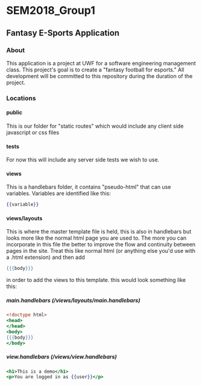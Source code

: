 # SEM2018_Group1

## Fantasy E-Sports Application

### About
This application is a project at UWF for a software engineering management class. This project's goal is to create a "fantasy football for esports." All development will be committed to this repository during the duration of the project. 

### Locations
#### public
This is our folder for "static routes" which would include any client side javascript or css files

#### tests
For now this will include any server side tests we wish to use. 

#### views
This is a handlebars folder, it contains "pseudo-html" that can use variables. Variables are identified like this:
```handlebars
{{variable}}
```

#### views/layouts
This is where the master template file is held, this is also in handlebars but looks more like the normal html page you are used to. The more you can incorporate in this file the better to improve the flow and continuity between pages in the site. Treat this like normal html (or anything else you'd use with a .html extension) and then add 
```handlebars
{{{body}}}
```
in order to add the views to this template. this would look something like this:
##### main.handlebars (/views/layouts/main.handlebars)
```handlebars
<!doctype html>
<head>
</head>
<body>
{{{body}}}
</body>
```
##### view.handlebars (/views/view.handlebars)
```handlebars
<h1>This is a demo</h1>
<p>You are logged in as {{user}}</p>
```



